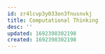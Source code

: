 ```yaml
---
id: zr4lcvp3y033on3fnusnvkj
title: Computational Thinking
desc: ''
updated: 1692398302198
created: 1692398302198
---
```

